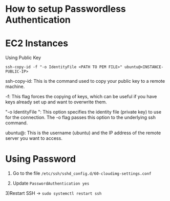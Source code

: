 # How to setup Passwordless Authentication

# EC2 Instances

Using Public Key

```ssh-copy-id -f "-o IdentityFile <PATH TO PEM FILE>" ubuntu@<INSTANCE-PUBLIC-IP>```

ssh-copy-id: This is the command used to copy your public key to a remote machine.

-f: This flag forces the copying of keys, which can be useful if you have keys already set up and want to overwrite them.

"-o IdentityFile ": This option specifies the identity file (private key) to use for the connection. The -o flag passes this option to the underlying ssh command.

ubuntu@: This is the username (ubuntu) and the IP address of the remote server you want to access.

# Using Password

1) Go to the file ```/etc/ssh/sshd_config.d/60-cloudimg-settings.conf```

2) Update ```PasswordAuthentication yes```

3)Restart SSH -> ```sudo systemctl restart ssh```
